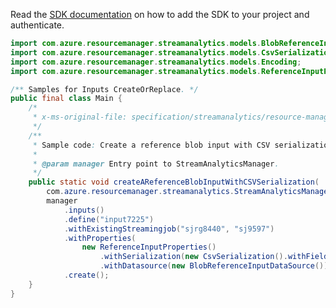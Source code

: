 Read the [SDK documentation](https://github.com/Azure/azure-sdk-for-java/blob/azure-resourcemanager-streamanalytics_1.0.0-beta.2/sdk/streamanalytics/azure-resourcemanager-streamanalytics/README.md) on how to add the SDK to your project and authenticate.

```java
import com.azure.resourcemanager.streamanalytics.models.BlobReferenceInputDataSource;
import com.azure.resourcemanager.streamanalytics.models.CsvSerialization;
import com.azure.resourcemanager.streamanalytics.models.Encoding;
import com.azure.resourcemanager.streamanalytics.models.ReferenceInputProperties;

/** Samples for Inputs CreateOrReplace. */
public final class Main {
    /*
     * x-ms-original-file: specification/streamanalytics/resource-manager/Microsoft.StreamAnalytics/stable/2020-03-01/examples/Input_Create_Reference_Blob_CSV.json
     */
    /**
     * Sample code: Create a reference blob input with CSV serialization.
     *
     * @param manager Entry point to StreamAnalyticsManager.
     */
    public static void createAReferenceBlobInputWithCSVSerialization(
        com.azure.resourcemanager.streamanalytics.StreamAnalyticsManager manager) {
        manager
            .inputs()
            .define("input7225")
            .withExistingStreamingjob("sjrg8440", "sj9597")
            .withProperties(
                new ReferenceInputProperties()
                    .withSerialization(new CsvSerialization().withFieldDelimiter(",").withEncoding(Encoding.UTF8))
                    .withDatasource(new BlobReferenceInputDataSource()))
            .create();
    }
}
```
